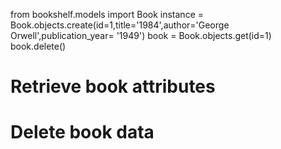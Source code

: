 from bookshelf.models import Book
instance = Book.objects.create(id=1,title='1984',author='George Orwell',publication_year= '1949') 
book = Book.objects.get(id=1)
book.delete()

# Retrieve book attributes
# Delete book data